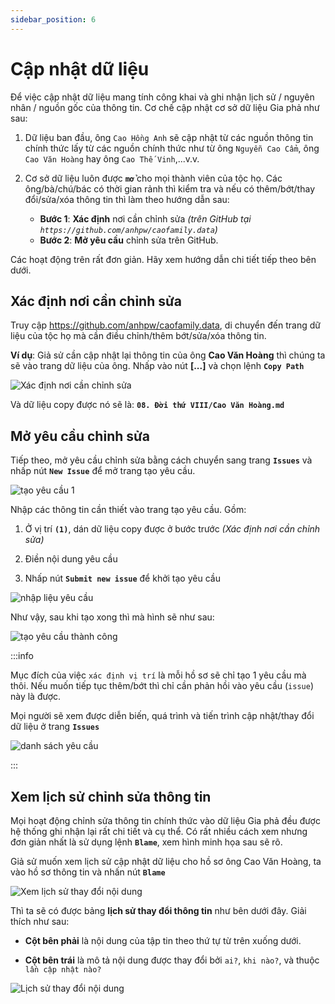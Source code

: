```yaml
---
sidebar_position: 6
---
```


# Cập nhật dữ liệu

Để việc cập nhật dữ liệu mang tính công khai và ghi nhận lịch sử / nguyên nhân / nguồn gốc của thông tin. Cơ chế cập nhật cơ sở dữ liệu Gia phả như sau:

1. Dữ liệu ban đầu, ông `Cao Hồng Anh` sẽ cập nhật từ các nguồn thông tin chính thức lấy từ các nguồn chính thức như từ ông `Nguyễn Cao Cẩm`, ông `Cao Văn Hoàng` hay ông `Cao Thế Vinh`,...v.v.

2. Cơ sở dữ liệu luôn được **`mở`** cho mọi thành viên của tộc họ. Các ông/bà/chú/bác có thời gian rảnh thì kiểm tra và nếu có thêm/bớt/thay đổi/sửa/xóa thông tin thì làm theo hướng dẫn sau:

	- **Bước 1**: **Xác định** nơi cần chỉnh sửa *(trên GitHub tại `https://github.com/anhpw/caofamily.data`)*
	- **Bước 2**: **Mở yêu cầu** chỉnh sửa trên GitHub.

Các hoạt động trên rất đơn giản. Hãy xem hướng dẫn chi tiết tiếp theo bên dưới.

## Xác định nơi cần chỉnh sửa

Truy cập https://github.com/anhpw/caofamily.data, di chuyển đến trang dữ liệu của tộc họ mà cần điều chỉnh/thêm bớt/sửa/xóa thông tin.

**Ví dụ**: Giả sử cần cập nhật lại thông tin của ông **Cao Văn Hoàng** thì chúng ta sẽ vào trang dữ liệu của ông. Nhấp vào nút **[...]** và chọn lệnh **`Copy Path`**

<div style={{textAlign: 'center'}}>

![Xác định nơi cần chỉnh sửa](images/xac-dinh-toc-hoc-can-dieu-chinh-thong-tin.png)

</div>

Và dữ liệu copy được nó sẽ là: **`08. Đời thứ VIII/Cao Văn Hoàng.md`**

## Mở yêu cầu chỉnh sửa

Tiếp theo, mở yêu cầu chỉnh sửa bằng cách chuyển sang trang **`Issues`** và nhấp nút **`New Issue`** để mở trang tạo yêu cầu.

<div style={{textAlign: 'center'}}>

![tạo yêu cầu 1](images/tao-yeu-cau-1.png)

</div>

Nhập các thông tin cần thiết vào trang tạo yêu cầu. Gồm:

1. Ở vị trí **`(1)`**, dán dữ liệu copy được ở bước trước *(Xác định nơi cần chỉnh sửa)*

2. Điền nội dung yêu cầu

3. Nhấp nút **`Submit new issue`** để khởi tạo yêu cầu

<div style={{textAlign: 'center'}}>

![nhập liệu yêu cầu](images/tao-yeu-cau-2.png)

</div>

Như vậy, sau khi tạo xong thì mà hình sẽ như sau:

<div style={{textAlign: 'center'}}>

![tạo yêu cầu thành công](images/tao-yeu-cau-hoan-thanh.png)

</div>

:::info

Mục đích của việc `xác định vị trí` là mỗi hồ sơ sẽ chỉ tạo 1 yêu cầu mà thôi. Nếu muốn tiếp tục thêm/bớt thì chỉ cần phản hồi vào yêu cầu (`issue`) này là được.

Mọi người sẽ xem được diễn biến, quá trình và tiến trình cập nhật/thay đổi dữ liệu ở trang **`Issues`**

<div style={{textAlign: 'center'}}>

![danh sách yêu cầu](images/danh-sach-yeu-cau.png)

</div>

:::

## Xem lịch sử chỉnh sửa thông tin

Mọi hoạt động chỉnh sửa thông tin chính thức vào dữ liệu Gia phả đều được hệ thống ghi nhận lại rất chi tiết và cụ thể. Có rất nhiều cách xem nhưng đơn giản nhất là sử dụng lệnh **`Blame`**, xem hình minh họa sau sẽ rõ.

Giả sử muốn xem lịch sử cập nhật dữ liệu cho hồ sơ ông Cao Văn Hoàng, ta vào hồ sơ thông tin và nhấn nút **`Blame`**

<div style={{textAlign: 'center'}}>

![Xem lịch sử thay đổi nội dung](images/xem-lich-su-thay-doi-noi-dung.png)

</div>

Thì ta sẽ có được bảng **lịch sử thay đổi thông tin** như bên dưới đây. Giải thích như sau:

- **Cột bên phải** là nội dung của tập tin theo thứ tự từ trên xuống dưới.

- **Cột bên trái** là mô tả nội dung được thay đổi bởi `ai?`, `khi nào?`, và thuộc `lần cập nhật nào?`

<div style={{textAlign: 'center'}}>

![Lịch sử thay đổi nội dung](images/lich-su-thay-doi-noi-dung.png)

</div>